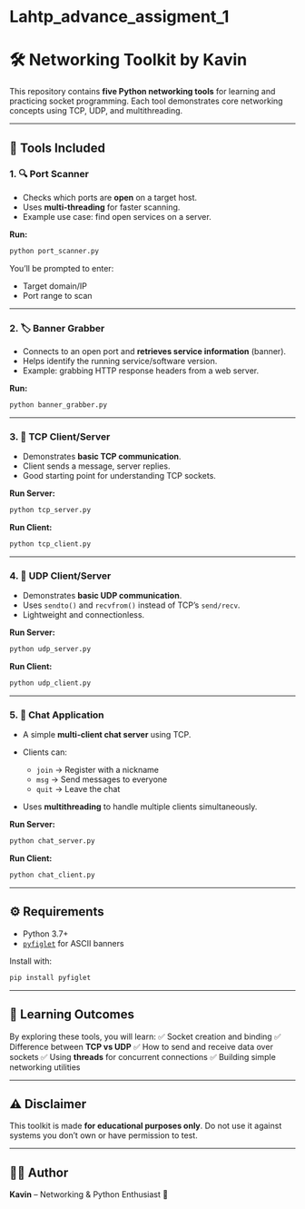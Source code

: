 # Lahtp_advance_assigment_1

# 🛠 Networking Toolkit by Kavin

This repository contains **five Python networking tools** for learning and practicing socket programming. Each tool demonstrates core networking concepts using TCP, UDP, and multithreading.

---

## 📌 Tools Included

### 1. 🔍 **Port Scanner**

* Checks which ports are **open** on a target host.
* Uses **multi-threading** for faster scanning.
* Example use case: find open services on a server.

**Run:**

```bash
python port_scanner.py
```

You’ll be prompted to enter:

* Target domain/IP
* Port range to scan

---

### 2. 🏷 **Banner Grabber**

* Connects to an open port and **retrieves service information** (banner).
* Helps identify the running service/software version.
* Example: grabbing HTTP response headers from a web server.

**Run:**

```bash
python banner_grabber.py
```

---

### 3. 🔗 **TCP Client/Server**

* Demonstrates **basic TCP communication**.
* Client sends a message, server replies.
* Good starting point for understanding TCP sockets.

**Run Server:**

```bash
python tcp_server.py
```

**Run Client:**

```bash
python tcp_client.py
```

---

### 4. 📡 **UDP Client/Server**

* Demonstrates **basic UDP communication**.
* Uses `sendto()` and `recvfrom()` instead of TCP’s `send/recv`.
* Lightweight and connectionless.

**Run Server:**

```bash
python udp_server.py
```

**Run Client:**

```bash
python udp_client.py
```

---

### 5. 💬 **Chat Application**

* A simple **multi-client chat server** using TCP.
* Clients can:

  * `join` → Register with a nickname
  * `msg` → Send messages to everyone
  * `quit` → Leave the chat
* Uses **multithreading** to handle multiple clients simultaneously.

**Run Server:**

```bash
python chat_server.py
```

**Run Client:**

```bash
python chat_client.py
```

---

## ⚙️ Requirements

* Python 3.7+
* [`pyfiglet`](https://pypi.org/project/pyfiglet/) for ASCII banners

Install with:

```bash
pip install pyfiglet
```

---

## 📖 Learning Outcomes

By exploring these tools, you will learn:
✅ Socket creation and binding
✅ Difference between **TCP vs UDP**
✅ How to send and receive data over sockets
✅ Using **threads** for concurrent connections
✅ Building simple networking utilities

---

## ⚠️ Disclaimer

This toolkit is made **for educational purposes only**.
Do not use it against systems you don’t own or have permission to test.

---

## 👨‍💻 Author

**Kavin** – Networking & Python Enthusiast 🚀


